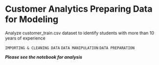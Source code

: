 # Customer Analytics Preparing Data for Modeling

Analyze customer_train.csv dataset to identify students with more than 10 years of experience

`IMPORTING & CLEANING DATA` `DATA MANIPULATION` `DATA PREPARATION`

___Please see the notebook for analysis___
